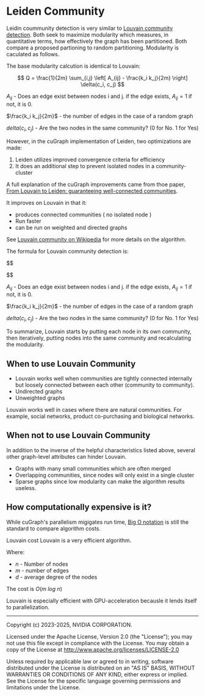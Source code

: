 # Leiden Community

Leidin coummunity detection is very similar to [Louvain community detection](./leiden_community). Both seek to maximize modularity which measures, in quantitative terms, how effectively the graph has been partitioned. Both compare a proposed partioning to random partitioning. Modularity is caculated as follows.

The base modularity calcution is identical to Louvain:

$$
Q = \frac{1}{2m} \sum_{i,j} \left[ A_{ij} - \frac{k_i k_j}{2m} \right] \delta(c_i, c_j)
$$

$A_{ij}$ - Does an edge exist between nodes i and j. if the edge exists, $A_{ij} = 1$ if not, it is 0.

$\frac{k_i k_j}{2m}$ - the number of edges in the case of a random graph

$delta(c_i, c_j)$ - Are the two nodes in the same community? (0 for No. 1 for Yes)

However, in the cuGraph implementation of Leiden, two optimizations are made:
1. Leiden utilizes improved convergence criteria for efficiency
2. It does an additional step to prevent isolated nodes in a community-cluster

A full explanation of the cuGraph improvements came from thoe paper, [From Louvain to Leiden: guaranteeing well-connected communities](https://www.nature.com/articles/s41598-019-41695-z).



It improves on Louvain in that it:

* produces connected communities ( no isolated node )
* Run faster
* can be run on weighted and directed graphs


See [Louvain community on Wikipedia](https://en.wikipedia.org/wiki/Louvain_method) for more details on the algorithm.

The formula for Louvain community detection is:

$$

$$

$A_{ij}$ - Does an edge exist between nodes i and j. if the edge exists, $A_{ij} = 1$ if not, it is 0.

$\frac{k_i k_j}{2m}$ - the number of edges in the case of a random graph

$delta(c_i, c_j)$ - Are the two nodes in the same community? (0 for No. 1 for Yes)

To summarize, Louvain starts by putting each node in its own community, then iteratively, putting nodes into the same community and recalculating the modularity.

## When to use Louvain Community

* Louvain works well when communities are tightly connected internally but loosely connected between each other (community to community).
* Undirected graphs
* Unweighted graphs

Louvain works well in cases where there are natural communities. For example, social networks, product co-purchasing and biological networks.


## When not to use Louvain Community
In addition to the inverse of the helpful characteristics listed above, several other graph-level attributes can hinder Louvain.

* Graphs with many small communities which are often merged
* Overlapping communities, since nodes will only exist in a single cluster
* Sparse graphs since low modularity can make the algorithm results useless.

## How computationally expensive is it?
While cuGraph's parallelism migigates run time, [Big O notation](https://en.wikipedia.org/wiki/Big_O_notation) is still the standard to compare algorithm costs.

Louvain cost
Louvain is a very efficient algorithm.

Where:

* $n$ - Number of nodes
* $m$ - number of edges
* $d$ - average degree of the nodes

The cost is $O(m\:log\:n)$

Louvain is especially efficient with GPU-acceleration becausle it lends itself to parallelization.


___
Copyright (c) 2023-2025, NVIDIA CORPORATION.

Licensed under the Apache License, Version 2.0 (the "License");  you may not use this file except in compliance with the License. You may obtain a copy of the License at http://www.apache.org/licenses/LICENSE-2.0

Unless required by applicable law or agreed to in writing, software distributed under the License is distributed on an "AS IS" BASIS, WITHOUT WARRANTIES OR CONDITIONS OF ANY KIND, either express or implied. See the License for the specific language governing permissions and limitations under the License.
